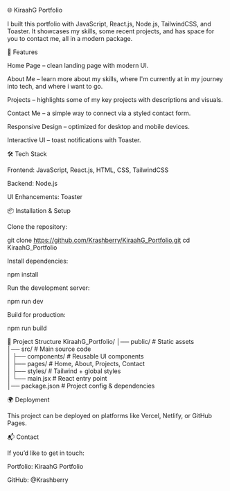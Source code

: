 🌐 KiraahG Portfolio

I built this portfolio with JavaScript, React.js, Node.js, TailwindCSS, and Toaster.
It showcases my skills, some recent projects, and has space for you to contact me, all in a modern package.

🚀 Features

Home Page – clean landing page with modern UI.

About Me – learn more about my skills, where I'm currently at in my journey into tech, and where i want to go.

Projects – highlights some of my key projects with descriptions and visuals.

Contact Me – a simple way to connect via a styled contact form.

Responsive Design – optimized for desktop and mobile devices.

Interactive UI – toast notifications with Toaster.

🛠️ Tech Stack

Frontend: JavaScript, React.js, HTML, CSS, TailwindCSS

Backend: Node.js

UI Enhancements: Toaster

📦 Installation & Setup

Clone the repository:

git clone https://github.com/Krashberry/KiraahG_Portfolio.git
cd KiraahG_Portfolio

Install dependencies:

npm install

Run the development server:

npm run dev

Build for production:

npm run build

📂 Project Structure
KiraahG_Portfolio/
│── public/ # Static assets  
│── src/ # Main source code  
│ ├── components/ # Reusable UI components  
│ ├── pages/ # Home, About, Projects, Contact  
│ ├── styles/ # Tailwind + global styles  
│ └── main.jsx # React entry point  
│── package.json # Project config & dependencies

🌍 Deployment

This project can be deployed on platforms like Vercel, Netlify, or GitHub Pages.

📬 Contact

If you’d like to get in touch:

Portfolio: KiraahG Portfolio

GitHub: @Krashberry
